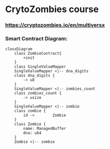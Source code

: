 # CrytoZombies course 

### https://cryptozombies.io/en/multiversx  

### Smart Contract Diagram:

```mermaid
classDiagram
    class ZombieContract{
        +init 
    }
    class SingleValueMapper
    SingleValueMapper <|-- dna_digits
    class dna_digits {
        -> u8
    }
    SingleValueMapper <|-- zombies_count
    class zombies_count {
        -> usize
    }
    SingleValueMapper <|-- zombie
    class zombie {
        id ->        Zombie
    }
    class Zombie {
        name: ManagedBuffer
        dna: u64
    }
    Zombie <|-- zombie

```

 